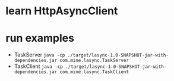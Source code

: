 # learn HttpAsyncClient

# run examples

* TaskServer  ``java -cp ./target/lasync-1.0-SNAPSHOT-jar-with-dependencies.jar com.mine.lasync.TaskServer``
* TaskClient  ``java -cp ./target/lasync-1.0-SNAPSHOT-jar-with-dependencies.jar com.mine.lasync.TaskClient``
